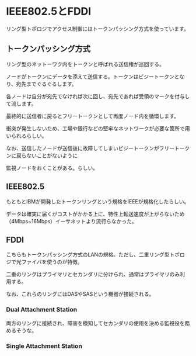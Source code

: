 # IEEE802.5とFDDI
リング型トポロジでアクセス制御にはトークンパッシング方式を使っています。

## トークンパッシング方式
リング型のネットーワク内をトークンと呼ばれる送信権が巡回する。

ノードがトークンにデータを添えて送信する。トークンはビジートークンとなり、宛先までぐるぐるします。

各ノードは自分が宛先でなければ次に回し、宛先であれば受領のマークを付与して流します。

最終的に送信者に戻るとフリートークンとして再度ノード内を循環します。

衝突が発生しないため、工場や銀行などの堅牢なネットワークが必要な箇所で用いられるらしい。

なお、送信したノードが送信後に故障してしまいビジートークンがフリートークンに戻らないことがないように

監視ノードをおくことがある。らしい。

## IEEE802.5
もともとIBMが開発したトークンリングという規格をIEEEが規格化したらしい。

データは確実に届くがコストがかかる上に、特性上転送速度が上がらないため（4Mbps~16Mbps）イーサネットより流行らなかった。

## FDDI
こちらもトークンパッシング方式のLANの規格。ただし、二重リング型トポロジで光ファイバを使うのが特徴。

二重のリングはプライマリとセカンダリに分けられ、通常はプライマリのみ利用する。

なお、これらのリングにはDASやSASという機器が接続される。

### Dual Attachment Station
両方のリングに接続され、障害を検知してセカンダリの使用を決める監視役を務めるそうな。

### Single Attachment Station
